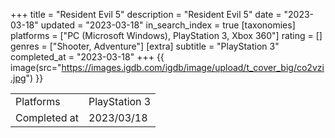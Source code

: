 +++
title = "Resident Evil 5"
description = "Resident Evil 5"
date = "2023-03-18"
updated = "2023-03-18"
in_search_index = true
[taxonomies]
platforms = ["PC (Microsoft Windows), PlayStation 3, Xbox 360"]
rating = []
genres = ["Shooter, Adventure"]
[extra]
subtitle = "PlayStation 3"
completed_at = "2023-03-18"
+++
{{ image(src="https://images.igdb.com/igdb/image/upload/t_cover_big/co2vzi.jpg") }}

|              |            |
| ------------ | ---------- |
| Platforms    | PlayStation 3 |
| Completed at | 2023/03/18 |

